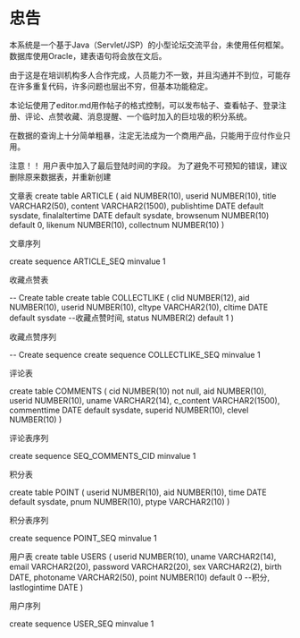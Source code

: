 # 忠告

​	本系统是一个基于Java（Servlet/JSP）的小型论坛交流平台，未使用任何框架。数据库使用Oracle，建表语句将会放在文后。

​	由于这是在培训机构多人合作完成，人员能力不一致，并且沟通并不到位，可能存在许多重复代码，许多问题也层出不穷，但基本功能稳定。

​	本论坛使用了editor.md用作帖子的格式控制，可以发布帖子、查看帖子、登录注册、评论、点赞收藏、消息提醒、一个临时加入的巨垃圾的积分系统。

​	在数据的查询上十分简单粗暴，注定无法成为一个商用产品，只能用于应付作业只用。







注意！！
用户表中加入了最后登陆时间的字段。
为了避免不可预知的错误，建议删除原来数据表，并重新创建

文章表
create table ARTICLE
(
  aid            NUMBER(10),
  userid         NUMBER(10),
  title          VARCHAR2(50),
  content        VARCHAR2(1500),
  publishtime    DATE default sysdate,
  finalaltertime DATE default sysdate,
  browsenum      NUMBER(10) default 0,
  likenum        NUMBER(10),
  collectnum     NUMBER(10)
)


文章序列

create sequence ARTICLE_SEQ
minvalue 1

收藏点赞表

-- Create table
create table COLLECTLIKE
(
  clid   NUMBER(12),
  aid    NUMBER(10),
  userid NUMBER(10),
  cltype VARCHAR2(10),
  cltime DATE default sysdate   	--收藏点赞时间,
  status NUMBER(2) default 1
)



收藏点赞序列

-- Create sequence 
create sequence COLLECTLIKE_SEQ
minvalue 1



评论表

create table COMMENTS
(
  cid         NUMBER(10) not null,
  aid         NUMBER(10),
  userid      NUMBER(10),
  uname       VARCHAR2(14),
  c_content   VARCHAR2(1500),
  commenttime DATE default sysdate,
  superid     NUMBER(10),
  clevel      NUMBER(10)
)


评论表序列

create sequence SEQ_COMMENTS_CID
minvalue 1



积分表

create table POINT
(
  userid NUMBER(10),
  aid    NUMBER(10),
  time   DATE default sysdate,
  pnum   NUMBER(10),
  ptype  VARCHAR2(10)
)

积分表序列

create sequence POINT_SEQ
minvalue 1


用户表
create table USERS
(
  userid        NUMBER(10),
  uname         VARCHAR2(14),
  email         VARCHAR2(20),
  password      VARCHAR2(20),
  sex           VARCHAR2(2),
  birth         DATE,
  photoname     VARCHAR2(50),
  point         NUMBER(10) default 0           --积分,
  lastlogintime DATE
)


用户序列

create sequence USER_SEQ
minvalue 1

